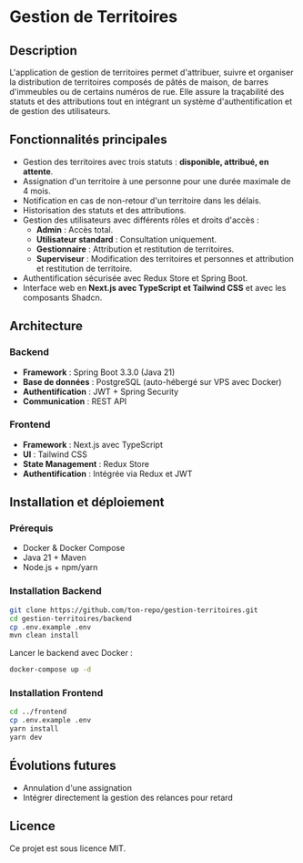 # Gestion de Territoires

## Description
L'application de gestion de territoires permet d'attribuer, suivre et organiser la distribution de territoires composés de pâtés de maison, de barres d'immeubles ou de certains numéros de rue. Elle assure la traçabilité des statuts et des attributions tout en intégrant un système d'authentification et de gestion des utilisateurs.

## Fonctionnalités principales
- Gestion des territoires avec trois statuts : **disponible, attribué, en attente**.
- Assignation d'un territoire à une personne pour une durée maximale de 4 mois.
- Notification en cas de non-retour d'un territoire dans les délais.
- Historisation des statuts et des attributions.
- Gestion des utilisateurs avec différents rôles et droits d'accès :
  - **Admin** : Accès total.
  - **Utilisateur standard** : Consultation uniquement.
  - **Gestionnaire** : Attribution et restitution de territoires.
  - **Superviseur** : Modification des territoires et personnes et attribution et restitution de territoire.
- Authentification sécurisée avec Redux Store et Spring Boot.
- Interface web en **Next.js avec TypeScript et Tailwind CSS** et avec les composants Shadcn.

## Architecture
### Backend
- **Framework** : Spring Boot 3.3.0 (Java 21)
- **Base de données** : PostgreSQL (auto-hébergé sur VPS avec Docker)
- **Authentification** : JWT + Spring Security
- **Communication** : REST API

### Frontend
- **Framework** : Next.js avec TypeScript
- **UI** : Tailwind CSS
- **State Management** : Redux Store
- **Authentification** : Intégrée via Redux et JWT

## Installation et déploiement
### Prérequis
- Docker & Docker Compose
- Java 21 + Maven
- Node.js + npm/yarn

### Installation Backend
```bash
git clone https://github.com/ton-repo/gestion-territoires.git
cd gestion-territoires/backend
cp .env.example .env
mvn clean install
```
Lancer le backend avec Docker :
```bash
docker-compose up -d
```

### Installation Frontend
```bash
cd ../frontend
cp .env.example .env
yarn install
yarn dev
```

## Évolutions futures
- Annulation d'une assignation
- Intégrer directement la gestion des relances pour retard

## Licence
Ce projet est sous licence MIT.

